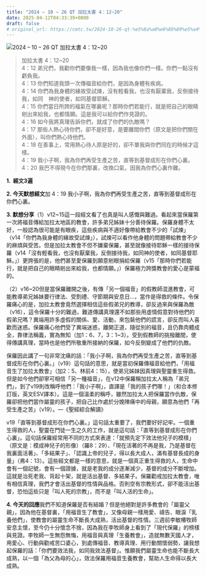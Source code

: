 ```yaml
---
title: "2024 – 10 – 26 QT 加拉太書 4：12~20"
date: 2025-04-12T04:33:39+0800
draft: false
# original_url: https://cmtc.tw/2024-10-26-qt-%e5%8a%a0%e6%8b%89%e5%a4%aa%e6%9b%b8-4%ef%bc%9a1220
---
```


![2024 – 10 – 26 QT 加拉太書 4：12~20](/images/qt.jpg  "2024 – 10 – 26 QT 加拉太書 4：12~20")

> 加拉太書 4：12~20  
> 4：12 弟兄們，我勸你們要像我一樣，因為我也像你們一樣。你們一點沒有虧負我。  
> 4：13 你們知道我頭一次傳福音給你們，是因為身體有疾病。  
> 4：14 你們為我身體的緣故受試煉，沒有輕看我，也沒有厭棄我，反倒接待我，如同　神的使者，如同基督耶穌。  
> 4：15 你們當日所誇的福氣在哪裏呢？那時你們若能行，就是把自己的眼睛剜出來給我，也都情願。這是我可以給你們作見證的。  
> 4：16 如今我將真理告訴你們，就成了你們的仇敵嗎？  
> 4：17 那些人熱心待你們，卻不是好意，是要離間你們（原文是把你們關在外面），叫你們熱心待他們。  
> 4：18 在善事上，常用熱心待人原是好的，卻不單我與你們同在的時候才這樣。  
> 4：19 我小子啊，我為你們再受生產之苦，直等到基督成形在你們心裏。  
> 4：20 我巴不得現今在你們那裏，改換口氣，因我為你們心裏作難。

**1.  經文3遍**

**2. 今天默想經文**加 4：19 我小子啊，我為你們再受生產之苦，直等到基督成形在你們心裏。

**3. 默想分享**（1）v12~15這一段經文看了也真是叫人感慨與難過。看起來當保羅第一次將福音傳給加拉太地區的教會，許多弟兄姊妹十分善待保羅。保羅身體不太好，一般認為很可能是有眼疾，這些疾病與不適好像帶給教會不少的「試煉」（v14「你們為我身體的緣故受試煉」），試煉可以看作他身體的問題帶給教會不少的麻煩與受苦。但是加拉太教會不但不嫌棄保羅，甚至就像接待耶穌一樣的接待保羅（v14「沒有輕看我，也沒有厭棄我，反倒接待我，如同神的使者，如同基督耶穌。」）更誇張的是，他們甚至愛保羅到願意剜眼捐給保羅（v15「那時你們若能行，就是把自己的眼睛剜出來給我，也都情願。」）保羅極力誇獎教會的愛心是蒙福的。

（2）v16~20但是當保羅離開之後，有傳「另一個福音」的假教師混進教會，可能教導弟兄姊妹要行律法、受割禮、守節期與安息日…，當作是得救的條件。令保羅痛心的是，加拉太教會竟然選擇相信這些假弟兄的教導，卻反過來與保羅為敵（v16），這令保羅十分的難過，難道傳講真理還不如那些用虛情假意對待他們的假弟兄嗎？異端用許多虛假的關係、愛、活動，來包裝他們的謊言，卻反而叫人喜歡而迷惑。保羅痛心他們受了異端迷惑，離開正道，隨從別的福音，且仍靠肉體成全，靠律法稱義，實為無知（加1：6、7，3：1~3）。受到假教師的挑撥離間，使得傳講真理，當時也是他們所敬重所接納的保羅，如今反倒變成了他們的仇敵。

保羅因此講了一句非常沈痛的話：「我小子啊，我為你們再受生產之苦，直等到基督成形在你們心裏。」（v19）這句話的意思，就是當初保羅傳福音給他們，「用福音生了加拉太教會」（加2：5、林前4：15），使弟兄姊妹因真理與聖靈重生得救。但是如今他們卻寧可相信「另一種福音」，在v12中保羅稱加拉太人稱為「弟兄們」，到了v19則改稱呼他們：「我小子啊」，直譯是「我的孩子們哪！」（和合本修訂版，英文ESV譯本）。這是一個溫柔的稱呼，雖然加拉太人把保羅當作仇敵，保羅卻把他們當作屬靈的孩子，把自己比作處於分娩陣痛中的母親，願意為他們「再受生產之苦」（v19）。—《聖經綜合解讀》

v19「直等到基督成形在你們心裏。」這句話太重要了，我們要好好記牢。一個重生得救的人，聖靈在門徒一生之久的工作，就是這句話：「直等到基督成形在你們心裏」。這句話保羅經常用不同的方式來表達：「就預先定下效法他兒子的模樣」（原文是：模成神兒子的形像）（羅8：29）、「現在活著的不再是我，乃是基督在我裏面活著」、「多結果子」、「認識上帝的兒子，得以長大成人，滿有基督長成的身量」（弗4：13）。這些經文都是一樣的意思，就是一個真正重生得救的人，生命中會有一個記號，會有一個證據，就是老我的成分逐漸減少，基督的成分不斷增加。這就是治死老我、背起十架，就是活出基督、多結果子。保羅勸戒加拉太教會，唯有相信真理，我們才會活出基督的性情與品格。否則空有宗教形式，卻不能活出基督，恐怕這些只是「叫人死的宗教」，而不是「叫人活的生命」。

**4. 今天的回應**我們不知道保羅是否有結婚？但是他絕對是許多教會的「屬靈父親」，因為他在基督裏，「用福音生了教會」，又像母親一樣用愛、禱告、眼淚「乳養他們」，使教會的屬靈生命不斷長大成熟，活出基督的性情。三週前李敏椿牧師安息主懷，至今仍十分懷念不捨，因為我在李牧師身上看到了「現代保羅」的榜樣與見證。李牧師一生無怨無悔，用福音與真理「生養教會」，造就無數天國人才，用愛心、行動與勸戒苦口婆心，到處傳福音、教導真理、用行動關懷弱勢，讓我想起保羅的話：「你們要效法我，如同我效法基督」。惟願我們屬靈生命也能不斷長大成熟，以一個「為父為母的心」，效法保羅用福音生養教會，幫助人生命得以長大成熟。